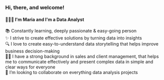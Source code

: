 <!-- Level 1: Simple Bio -->

### Hi, there, and welcome!

#### 👩🏻‍💻 I'm Maria and I'm a Data Analyst

📚 Constantly learning, deeply passionate & easy-going person<br/>
✨ I strive to create effective solutions by turning data into insights<br/>
🔍 I love to create easy-to-understand data storytelling that helps improve business  decision-making<br/>
🤝🏻 I have a strong background in sales and client management, that helps me to communicate effectively and present complex data in simple and clear ways for everyone<br/>
💬 I’m looking to collaborate on everything data analysis projects<br/>
